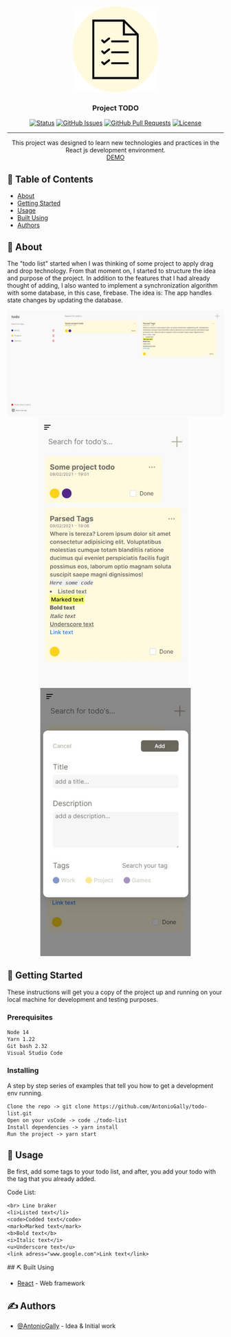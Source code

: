 <p align="center">
 <img width=200 src="./src/assets/logo.png" alt="Project logo">
</p>

<h3 align="center">Project TODO</h3>

<div align="center">

[![Status](https://img.shields.io/badge/status-active-success.svg)]()
[![GitHub Issues](https://img.shields.io/github/issues/AntonioGally/todo-list)](https://github.com/AntonioGally/todo-list/issues)
[![GitHub Pull Requests](https://img.shields.io/github/issues-pr/AntonioGally/todo-list)](https://github.com/AntonioGally/todo-list/pulls)
[![License](https://img.shields.io/badge/license-MIT-blue.svg)](/LICENSE)

</div>

---

<p align="center"> This project was designed to learn new technologies and practices in the React js development environment.<br/>
<a href="https://gally-list.netlify.app/#/">DEMO</a>
</p>

## 📝 Table of Contents

- [About](#about)
- [Getting Started](#getting_started)
- [Usage](#usage)
- [Built Using](#built_using)
- [Authors](#authors)

## 🧐 About <a name = "about"></a>


The "todo list" started when I was thinking of some project to apply drag and drop technology. From that moment on, I started to structure the idea and purpose of the project.
In addition to the features that I had already thought of adding, I also wanted to implement a synchronization algorithm with some database, in this case, firebase. The idea is: The app handles state changes by updating the database.

<p style="text-align:center; width:100%">
    <img src="./src/assets/readme01.jpeg" alt="print01"/>
    <img width=350 style="margin-right:10px" src="./src/assets/readme02.jpeg" />
    <img width=350 src="./src/assets/readme03.jpeg" />
</p>

## 🏁 Getting Started <a name = "getting_started"></a>

These instructions will get you a copy of the project up and running on your local machine for development and testing purposes.
### Prerequisites

```
Node 14
Yarn 1.22
Git bash 2.32
Visual Studio Code
```

### Installing

A step by step series of examples that tell you how to get a development env running.

```
Clone the repo -> git clone https://github.com/AntonioGally/todo-list.git
Open on your vsCode -> code ./todo-list
Install dependencies -> yarn install
Run the project -> yarn start
```
## 🎈 Usage <a name="usage"></a>

<p>
    Be first, add some tags to your todo list, and after, you add your todo with the tag that you already added.
</p>
<p>
    Code List:

    <br> Line braker
    <li>Listed text</li>
    <code>Codded text</code>
    <mark>Marked text</mark>
    <b>Bold text</b>
    <i>Italic text</i>
    <u>Underscore text</u>
    <link adress="www.google.com">Link text</link>
</p>
## ⛏️ Built Using <a name = "built_using"></a>

- [React](https://pt-br.reactjs.org/) - Web framework

## ✍️ Authors <a name = "authors"></a>

- [@AntonioGally](https://github.com/AntonioGally) - Idea & Initial work